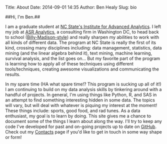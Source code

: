 Title: About
Date: 2014-09-01 14:35
Author: Ben Healy
Slug: bio

##Hi, I'm Ben.##

I am a graduate student at [NC State's Institute for Advanced Analytics]. I left my job at [ASR Analytics], a consulting firm in Washington DC, to head back to school ([Billy-Madison-style])
and really sharpen my abilities to work with all kinds of different data. The program at NC State is really the first of its kind, crossing many disciplines including: 
data management, statistics, data mining (and the linear algebra behind it), text mining, machine learning, survival analysis, and the list goes on... But my favorite 
part of the program is learning how to apply all of these techniques using different tools/techniques, creating awesome visualizations and communicating the results.

In my spare time (HA what spare time!? This program is sucking up all of it!) I am continuing to build on my data analysis skills by tinkering around with a handful of projects. 
In general, I'm using things like Python, R, and SAS in an attempt to find something interesting 
hidden in some data. The topics will vary, but will deal with whatever is piquing my interest at the moment! These things include: sports, good food, 
and rad tunes. As a data enthusiast, my goal is to learn by doing. This site gives me a chance to document some of 
the things I learn about along the way. I'll try to keep any code I've developed for past and on-going projects up to date on [GitHub]. Check out my [Contacts]
page if you'd like to get in touch in some way shape or form!


[NC State's Institute for Advanced Analytics]: http://analytics.ncsu.edu/
[ASR Analytics]: http://www.asranalytics.com/
[Billy-Madison-style]: https://www.youtube.com/watch?v=uMtkiS1SU_c
[GitHub]: https://github.com/bheal521
[Contacts]: http://bheal521.github.io/pages/contact.html